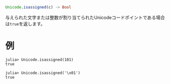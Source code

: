 ```julia
Unicode.isassigned(c) -> Bool
```

与えられた文字または整数が割り当てられたUnicodeコードポイントである場合は`true`を返します。

# 例

```jldoctest
julia> Unicode.isassigned(101)
true

julia> Unicode.isassigned('\x01')
true
```
